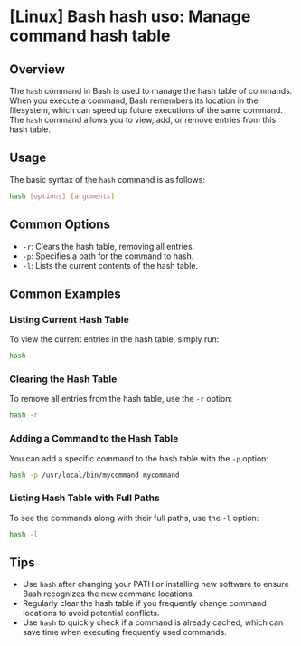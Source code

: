 # [Linux] Bash hash uso: Manage command hash table

## Overview
The `hash` command in Bash is used to manage the hash table of commands. When you execute a command, Bash remembers its location in the filesystem, which can speed up future executions of the same command. The `hash` command allows you to view, add, or remove entries from this hash table.

## Usage
The basic syntax of the `hash` command is as follows:

```bash
hash [options] [arguments]
```

## Common Options
- `-r`: Clears the hash table, removing all entries.
- `-p`: Specifies a path for the command to hash.
- `-l`: Lists the current contents of the hash table.

## Common Examples

### Listing Current Hash Table
To view the current entries in the hash table, simply run:

```bash
hash
```

### Clearing the Hash Table
To remove all entries from the hash table, use the `-r` option:

```bash
hash -r
```

### Adding a Command to the Hash Table
You can add a specific command to the hash table with the `-p` option:

```bash
hash -p /usr/local/bin/mycommand mycommand
```

### Listing Hash Table with Full Paths
To see the commands along with their full paths, use the `-l` option:

```bash
hash -l
```

## Tips
- Use `hash` after changing your PATH or installing new software to ensure Bash recognizes the new command locations.
- Regularly clear the hash table if you frequently change command locations to avoid potential conflicts.
- Use `hash` to quickly check if a command is already cached, which can save time when executing frequently used commands.